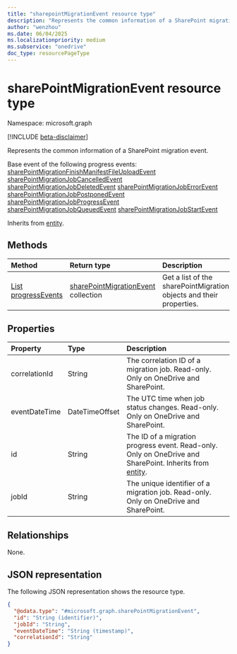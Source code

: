 ```yaml
---
title: "sharepointMigrationEvent resource type"
description: "Represents the common information of a SharePoint migration event."
author: "wenzhou"
ms.date: 06/04/2025
ms.localizationpriority: medium
ms.subservice: "onedrive"
doc_type: resourcePageType
---
```


# sharePointMigrationEvent resource type

Namespace: microsoft.graph

[!INCLUDE [beta-disclaimer](../../includes/beta-disclaimer.md)]

Represents the common information of a SharePoint migration event.

Base event of the following progress events:
[sharePointMigrationFinishManifestFileUploadEvent](../resources/sharePointMigrationFinishManifestFileUploadEvent.md)
[sharePointMigrationJobCancelledEvent](../resources/sharePointMigrationJobCancelledEvent.md)
[sharePointMigrationJobDeletedEvent](../resources/sharePointMigrationJobDeletedEvent.md)
[sharePointMigrationJobErrorEvent](../resources/sharePointMigrationJobErrorEvent.md)
[sharePointMigrationJobPostponedEvent](../resources/sharePointMigrationJobPostponedEvent.md)
[sharePointMigrationJobProgressEvent](../resources/sharePointMigrationJobProgressEvent.md)
[sharePointMigrationJobQueuedEvent](../resources/sharePointMigrationJobQueuedEvent.md)
[sharePointMigrationJobStartEvent](../resources/sharePointMigrationJobStartEvent.md)

Inherits from [entity](../resources/entity.md).

## Methods
|Method|Return type|Description|
|:---|:---|:---|
|[List progressEvents](../api/filestoragecontainer-migrationjob-list-progressevents.md)|[sharePointMigrationEvent](../resources/sharepointmigrationevent.md) collection|Get a list of the sharePointMigrationEvent objects and their properties.|

## Properties
|Property|Type|Description|
|:---|:---|:---|
|correlationId|String|The correlation ID of a migration job. Read-only. Only on OneDrive and SharePoint.|
|eventDateTime|DateTimeOffset|The UTC time when job status changes. Read-only. Only on OneDrive and SharePoint.|
|id|String| The ID of a migration progress event. Read-only. Only on OneDrive and SharePoint. Inherits from [entity](../resources/entity.md).|
|jobId|String|The unique identifier of a migration job. Read-only. Only on OneDrive and SharePoint.|

## Relationships
None.

## JSON representation
The following JSON representation shows the resource type.
<!-- {
  "blockType": "resource",
  "keyProperty": "id",
  "@odata.type": "microsoft.graph.sharePointMigrationEvent",
  "baseType": "microsoft.graph.entity",
  "openType": false
}
-->
``` json
{
  "@odata.type": "#microsoft.graph.sharePointMigrationEvent",
  "id": "String (identifier)",
  "jobId": "String",
  "eventDateTime": "String (timestamp)",
  "correlationId": "String"
}
```
